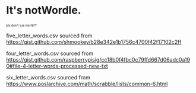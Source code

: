 # It's notWordle.
<sub><sub><sub>pls don't sue me NYT</sub></sub></sub>

five_letter_words.csv sourced from https://gist.github.com/shmookey/b28e342e1b1756c4700f42f17102c2ff

four_letter_words.csv sourced from https://gist.github.com/raspberrypisig/cc18b0f4fbc0c79ffd667d06adc0a190#file-4-letter-words-processed-new-txt

six_letter_words.csv sourced from https://www.poslarchive.com/math/scrabble/lists/common-6.html